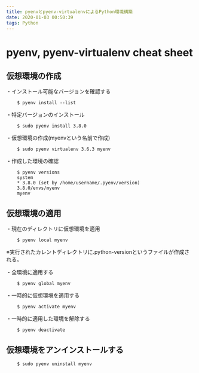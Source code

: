 ```yaml
---
title: pyenvとpyenv-virtualenvによるPython環境構築
date: 2020-01-03 00:50:39
tags: Python
---
```


# pyenv, pyenv-virtualenv cheat sheet


## 仮想環境の作成
・インストール可能なバージョンを確認する

        $ pyenv install --list

・特定バージョンのインストール

        $ sudo pyenv install 3.8.0

・仮想環境の作成(myenvという名前で作成)

        $ sudo pyenv virtualenv 3.6.3 myenv

・作成した環境の確認

        $ pyenv versions
        system
        * 3.8.0 (set by /home/username/.pyenv/version)
        3.8.0/envs/myenv
        myenv

## 仮想環境の適用
・現在のディレクトリに仮想環境を適用<br/>

        $ pyenv local myenv

※実行されたカレントディレクトリに.python-versionというファイルが作成される。

・全環境に適用する

        $ pyenv global myenv

・一時的に仮想環境を適用する

        $ pyenv activate myenv

・一時的に適用した環境を解除する

        $ pyenv deactivate

## 仮想環境をアンインストールする

        $ sudo pyenv uninstall myenv
